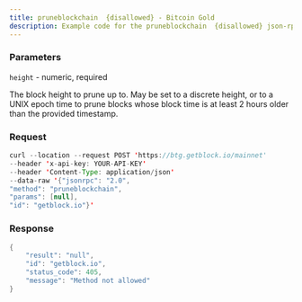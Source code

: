 ```yaml
---
title: pruneblockchain  {disallowed} - Bitcoin Gold
description: Example code for the pruneblockchain  {disallowed} json-rpc method. Сomplete guide on how to use pruneblockchain  {disallowed} json-rpc in GetBlock.io Web3 documentation.
---
```


### Parameters


`height` - numeric, required

The block height to prune up to. May be set to a discrete height, or to
a UNIX epoch time to prune blocks whose block time is at least 2 hours
older than the provided timestamp.

### Request

``` java
curl --location --request POST 'https://btg.getblock.io/mainnet' 
--header 'x-api-key: YOUR-API-KEY' 
--header 'Content-Type: application/json' 
--data-raw '{"jsonrpc": "2.0",
"method": "pruneblockchain",
"params": [null],
"id": "getblock.io"}'
```

###  Response

``` java
{
    "result": "null",
    "id": "getblock.io",
    "status_code": 405,
    "message": "Method not allowed"
}
```


